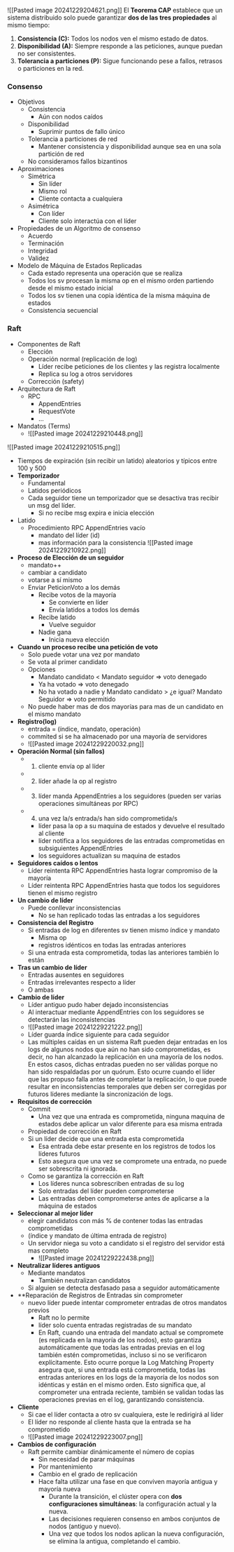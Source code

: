 ![[Pasted image 20241229204621.png]]
El **Teorema CAP** establece que un sistema distribuido solo puede garantizar **dos de las tres propiedades** al mismo tiempo:

1. **Consistencia (C):** Todos los nodos ven el mismo estado de datos.
2. **Disponibilidad (A):** Siempre responde a las peticiones, aunque puedan no ser consistentes.
3. **Tolerancia a particiones (P):** Sigue funcionando pese a fallos, retrasos o particiones en la red.

### Consenso
* Objetivos
	* Consistencia
		* Aún con nodos caídos
	* Disponibilidad
		* Suprimir puntos de fallo único
	* Tolerancia a particiones de red
		* Mantener consistencia y disponibilidad aunque sea en una sola partición de red
	* No consideramos fallos bizantinos
* Aproximaciones
	* Simétrica
		* Sin líder
		* Mismo rol
		* Cliente contacta a cualquiera
	* Asimétrica
		* Con líder
		* Cliente solo interactúa con el líder
* Propiedades de un Algoritmo de consenso
	* Acuerdo
	* Terminación
	* Integridad
	* Validez
* Modelo de Máquina de Estados Replicadas
	* Cada estado representa una operación que se realiza
	* Todos los sv procesan la misma op en el mismo orden partiendo desde el mismo estado inicial
	* Todos los sv tienen una copia idéntica de la misma máquina de estados
	* Consistencia secuencial
### Raft
* Componentes de Raft
	* Elección
	* Operación normal (replicación de log)
		* Líder recibe peticiones de los clientes y las registra localmente
		* Replica su log a otros servidores
	* Corrección (safety)
* Arquitectura de Raft
	* RPC
		* AppendEntries
		* RequestVote
		* ...
* Mandatos (Terms)
	* ![[Pasted image 20241229210448.png]]

![[Pasted image 20241229210515.png]]
* Tiempos de expiración (sin recibir un latido) aleatorios y típicos entre 100 y 500
* **Temporizador**
	* Fundamental
	* Latidos periódicos
	* Cada seguidor tiene un temporizador que se desactiva tras recibir un msg del líder.
		* Si no recibe msg expira e inicia elección
* Latido
	* Procedimiento RPC AppendEntries vacío
		* mandato del líder (id)
		* mas información para la consistencia
![[Pasted image 20241229210922.png]]
* **Proceso de Elección de un seguidor**
	* mandato++
	* cambiar a candidato
	* votarse a sí mismo
	* Enviar PeticionVoto a los demás
		* Recibe votos de la mayoría
			* Se convierte en líder
			* Envía latidos a todos los demás
		* Recibe latido
			* Vuelve seguidor
		* Nadie gana
			* Inicia nueva elección
* **Cuando un proceso recibe una petición de voto**
	* Solo puede votar una vez por mandato
	* Se vota al primer candidato
	 * Opciones
		 * Mandato candidato < Mandato seguidor => voto denegado
		 * Ya ha votado => voto denegado
		 * No ha votado a nadie y Mandato candidato > ¿e igual? Mandato Seguidor => voto permitido
	* No puede haber mas de dos mayorías para mas de un candidato en el mismo mandato
* **Registro(log)**
	* entrada = (índice, mandato, operación)
	* commited si se ha almacenado por una mayoría de servidores
	* ![[Pasted image 20241229220032.png]]
* **Operación Normal (sin fallos)**
	* 1) cliente envía op al líder
	* 2) líder añade la op al registro
	* 3) líder manda AppendEntries a los seguidores (pueden ser varias operaciones simultáneas por RPC)
	* 4) una vez la/s entrada/s han sido comprometida/s 
		* líder pasa la op a su maquina de estados y devuelve el resultado al cliente
		* líder notifica a los seguidores de las entradas comprometidas en subsiguientes AppendEntries
		* los seguidores actualizan su maquina de estados
* **Seguidores caídos o lentos**
	* Líder reintenta RPC AppendEntries hasta lograr compromiso de la mayoría
	* Líder reintenta RPC AppendEntries hasta que todos los seguidores tienen el mismo registro
* **Un cambio de líder**
	* Puede conllevar inconsistencias
		* No se han replicado todas las entradas a los seguidores
* **Consistencia del Registro**
	* Si entradas de log en diferentes sv tienen mismo índice y mandato
		* Misma op
		* registros idénticos en todas las entradas anteriores
	* Si una entrada esta comprometida, todas las anteriores también lo están
* **Tras un cambio de líder**
	* Entradas ausentes en seguidores
	* Entradas irrelevantes respecto a líder
	* O ambas
* **Cambio de líder**
	* Líder antiguo pudo haber dejado inconsistencias
	* Al interactuar mediante AppendEntries con los seguidores se detectarán las inconsistencias
	* ![[Pasted image 20241229221222.png]]
	* Líder guarda índice siguiente para cada seguidor
	* Las múltiples caídas en un sistema Raft pueden dejar entradas en los logs de algunos nodos que aún no han sido comprometidas, es decir, no han alcanzado la replicación en una mayoría de los nodos. En estos casos, dichas entradas pueden no ser válidas porque no han sido respaldadas por un quórum. Esto ocurre cuando el líder que las propuso falla antes de completar la replicación, lo que puede resultar en inconsistencias temporales que deben ser corregidas por futuros líderes mediante la sincronización de logs.
* **Requisitos de corrección**
	* Commit
		* Una vez que una entrada es comprometida, ninguna maquina de estados debe aplicar un valor diferente para esa misma entrada
	* Propiedad de corrección en Raft
	* Si un líder decide que una entrada esta comprometida
		* Esa entrada debe estar presente en los registros de todos los líderes futuros
		* Esto asegura que una vez se compromete una entrada, no puede ser sobrescrita ni ignorada.
	* Como se garantiza la corrección en Raft
		* Los líderes nunca sobrescriben entradas de su log
		* Solo entradas del líder pueden comprometerse
		* Las entradas deben comprometerse antes de aplicarse a la máquina de estados
* **Seleccionar al mejor líder**
	* elegir candidatos con más % de contener todas las entradas comprometidas
	* (índice y mandato de última entrada de registro)
	* Un servidor niega su voto a candidato si el registro del servidor está mas completo
		* ![[Pasted image 20241229222438.png]]
* **Neutralizar líderes antiguos**
	* Mediante mandatos
		* También neutralizan candidatos
	* Si alguien se detecta desfasado pasa a seguidor automáticamente
* **Reparación de Registros de Entradas sin comprometer
	* nuevo líder puede intentar comprometer entradas de otros mandatos previos
		* Raft no lo permite
		* líder solo cuenta entradas registradas de su mandato
		* En Raft, cuando una entrada del mandato actual se compromete (es replicada en la mayoría de los nodos), esto garantiza automáticamente que todas las entradas previas en el log también estén comprometidas, incluso si no se verificaron explícitamente. Esto ocurre porque la Log Matching Property asegura que, si una entrada está comprometida, todas las entradas anteriores en los logs de la mayoría de los nodos son idénticas y están en el mismo orden. Esto significa que, al comprometer una entrada reciente, también se validan todas las operaciones previas en el log, garantizando consistencia.
* **Cliente**
	* Si cae el líder contacta a otro sv cualquiera, este le redirigirá al líder
	* El líder no responde al cliente hasta que la entrada se ha comprometido
	* ![[Pasted image 20241229223007.png]]
* **Cambios de configuración**
	* Raft permite cambiar dinámicamente el número de copias
		* Sin necesidad de parar máquinas
		* Por mantenimiento
		* Cambio en el grado de replicación
		* Hace falta utilizar una fase en que conviven mayoría antigua y mayoría nueva
			* Durante la transición, el clúster opera con **dos configuraciones simultáneas**: la configuración actual y la nueva.
			- Las decisiones requieren consenso en ambos conjuntos de nodos (antiguo y nuevo).
			- Una vez que todos los nodos aplican la nueva configuración, se elimina la antigua, completando el cambio.